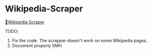 # Wikipedia-Scraper
[🧹Wikipedia Scraper](https://wikipedia-scraper.streamlit.app/)

TODO:
1. Fix the code. The scrapper doesn't work on some Wikipedia pages.
2. Document properly SMH

